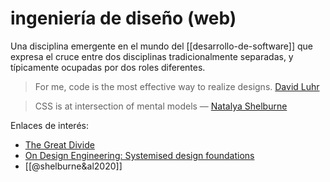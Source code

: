 # ingeniería de diseño (web)
Una disciplina emergente en el mundo del [[desarrollo-de-software]] que expresa el cruce entre dos disciplinas tradicionalmente separadas, y típicamente ocupadas por dos roles diferentes.

> For me, code is the most effective way to realize designs. [David Luhr](https://luhr.co/blog/2024/02/26/the-origins-of-design-engineering/)

> CSS is at intersection of mental models — [Natalya Shelburne](https://youtu.be/VjSNqCDBWZA?si=iQLmeiqGGJpOBl9Z)

Enlaces de interés:

- [The Great Divide](https://css-tricks.com/the-great-divide/)
- [On Design Engineering: Systemised design foundations](https://www.trysmudford.com/blog/design-foundations/)
- [[@shelburne&al2020]]